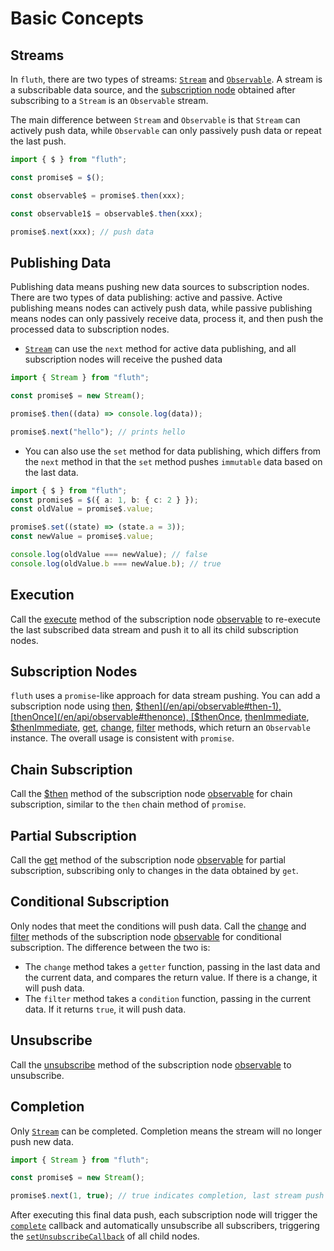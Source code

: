 # Basic Concepts

## Streams

In `fluth`, there are two types of streams: [`Stream`](/en/api/stream) and [`Observable`](/en/api/observable). A stream is a subscribable data source, and the [subscription node](#subscription-nodes) obtained after subscribing to a `Stream` is an `Observable` stream.

The main difference between `Stream` and `Observable` is that `Stream` can actively push data, while `Observable` can only passively push data or repeat the last push.

```typescript
import { $ } from "fluth";

const promise$ = $();

const observable$ = promise$.then(xxx);

const observable1$ = observable$.then(xxx);

promise$.next(xxx); // push data
```

## Publishing Data

Publishing data means pushing new data sources to subscription nodes. There are two types of data publishing: active and passive. Active publishing means nodes can actively push data, while passive publishing means nodes can only passively receive data, process it, and then push the processed data to subscription nodes.

- [`Stream`](/en/api/stream) can use the `next` method for active data publishing, and all subscription nodes will receive the pushed data

```typescript
import { Stream } from "fluth";

const promise$ = new Stream();

promise$.then((data) => console.log(data));

promise$.next("hello"); // prints hello
```

- You can also use the `set` method for data publishing, which differs from the `next` method in that the `set` method pushes `immutable` data based on the last data.

```typescript
import { $ } from "fluth";
const promise$ = $({ a: 1, b: { c: 2 } });
const oldValue = promise$.value;

promise$.set((state) => (state.a = 3));
const newValue = promise$.value;

console.log(oldValue === newValue); // false
console.log(oldValue.b === newValue.b); // true
```

## Execution

Call the [execute](/en/api/observable#execute) method of the subscription node [observable](/en/api/observable) to re-execute the last subscribed data stream and push it to all its child subscription nodes.

## Subscription Nodes

`fluth` uses a `promise`-like approach for data stream pushing. You can add a subscription node using [then](/en/api/observable#then), [$then](/en/api/observable#then-1), [thenOnce](/en/api/observable#thenonce), [$thenOnce](/en/api/observable#thenonce-1), [thenImmediate](/en/api/observable#thenimmediate), [$thenImmediate](/en/api/observable#thenimmediate-1), [get](/en/api/observable#get), [change](/en/api/observable#change), [filter](/en/api/observable#filter) methods, which return an `Observable` instance. The overall usage is consistent with `promise`.

## Chain Subscription

Call the [$then](/en/api/observable#then-1) method of the subscription node [observable](/en/api/observable) for chain subscription, similar to the `then` chain method of `promise`.

## Partial Subscription

Call the [get](/en/api/observable#get) method of the subscription node [observable](/en/api/observable) for partial subscription, subscribing only to changes in the data obtained by `get`.

## Conditional Subscription

Only nodes that meet the conditions will push data. Call the [change](/en/api/observable#change) and [filter](/en/api/observable#filter) methods of the subscription node [observable](/en/api/observable) for conditional subscription. The difference between the two is:

- The `change` method takes a `getter` function, passing in the last data and the current data, and compares the return value. If there is a change, it will push data.
- The `filter` method takes a `condition` function, passing in the current data. If it returns `true`, it will push data.

## Unsubscribe

Call the [unsubscribe](/en/api/observable#unsubscribe) method of the subscription node [observable](/en/api/observable) to unsubscribe.

## Completion

Only [`Stream`](/en/api/stream) can be completed. Completion means the stream will no longer push new data.

```typescript
import { Stream } from "fluth";

const promise$ = new Stream();

promise$.next(1, true); // true indicates completion, last stream push
```

After executing this final data push, each subscription node will trigger the [`complete`](/en/api/observable#complete) callback and automatically unsubscribe all subscribers, triggering the [`setUnsubscribeCallback`](/en/api/observable#setunsubscribecallback) of all child nodes.
